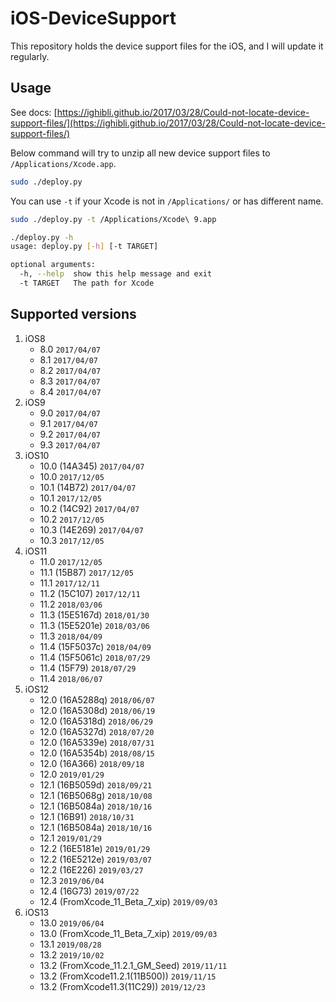 # iOS-DeviceSupport

This repository holds the device support files for the iOS, and I will update it regularly.

## Usage

See docs: [https://ighibli.github.io/2017/03/28/Could-not-locate-device-support-files/](https://ighibli.github.io/2017/03/28/Could-not-locate-device-support-files/)

Below command will try to unzip all new device support files to `/Applications/Xcode.app`.

```sh
sudo ./deploy.py
```

You can use `-t` if your Xcode is not in `/Applications/` or has different name.

```sh
sudo ./deploy.py -t /Applications/Xcode\ 9.app
```

```sh
./deploy.py -h
usage: deploy.py [-h] [-t TARGET]

optional arguments:
  -h, --help  show this help message and exit
  -t TARGET   The path for Xcode
```

## Supported versions

1. iOS8
   * 8.0 `2017/04/07`
   * 8.1 `2017/04/07`
   * 8.2 `2017/04/07`
   * 8.3 `2017/04/07`
   * 8.4 `2017/04/07`
2. iOS9
   * 9.0 `2017/04/07`
   * 9.1 `2017/04/07`
   * 9.2 `2017/04/07`
   * 9.3 `2017/04/07`
3. iOS10
   * 10.0 (14A345) `2017/04/07`
   * 10.0 `2017/12/05`
   * 10.1 (14B72) `2017/04/07`
   * 10.1 `2017/12/05`
   * 10.2 (14C92) `2017/04/07`
   * 10.2 `2017/12/05`
   * 10.3 (14E269) `2017/04/07`
   * 10.3 `2017/12/05`
4. iOS11
   * 11.0 `2017/12/05`
   * 11.1 (15B87) `2017/12/05`
   * 11.1 `2017/12/11`
   * 11.2 (15C107) `2017/12/11`
   * 11.2 `2018/03/06`
   * 11.3 (15E5167d) `2018/01/30`
   * 11.3 (15E5201e) `2018/03/06`
   * 11.3 `2018/04/09`
   * 11.4 (15F5037c) `2018/04/09`
   * 11.4 (15F5061c) `2018/07/29`
   * 11.4 (15F79) `2018/07/29`
   * 11.4 `2018/06/07`
5. iOS12
   * 12.0 (16A5288q) `2018/06/07`
   * 12.0 (16A5308d) `2018/06/19`
   * 12.0 (16A5318d) `2018/06/29`
   * 12.0 (16A5327d) `2018/07/20`
   * 12.0 (16A5339e) `2018/07/31`
   * 12.0 (16A5354b) `2018/08/15`
   * 12.0 (16A366) `2018/09/18`
   * 12.0 `2019/01/29`
   * 12.1 (16B5059d) `2018/09/21`
   * 12.1 (16B5068g) `2018/10/08`
   * 12.1 (16B5084a) `2018/10/16`
   * 12.1 (16B91) `2018/10/31`
   * 12.1 (16B5084a) `2018/10/16`
   * 12.1 `2019/01/29`
   * 12.2 (16E5181e) `2019/01/29`
   * 12.2 (16E5212e) `2019/03/07`
   * 12.2 (16E226) `2019/03/27`
   * 12.3 `2019/06/04`
   * 12.4 (16G73) `2019/07/22`
   * 12.4 (FromXcode_11_Beta_7_xip) `2019/09/03`
6. iOS13
   * 13.0 `2019/06/04`
   * 13.0 (FromXcode_11_Beta_7_xip) `2019/09/03`
   * 13.1 `2019/08/28`
   * 13.2 `2019/10/02`
   * 13.2 (FromXcode_11.2.1_GM_Seed) `2019/11/11`
   * 13.2 (FromXcode11.2.1(11B500)) `2019/11/15`
   * 13.2 (FromXcode11.3(11C29)) `2019/12/23`
